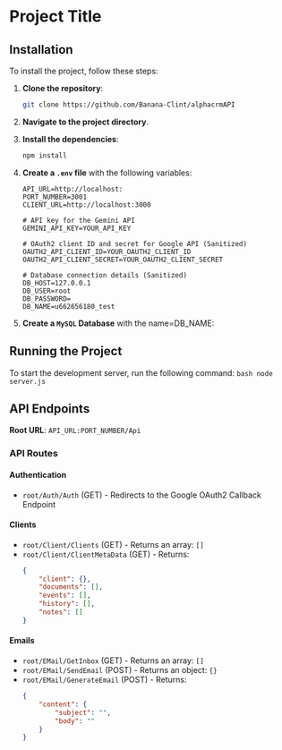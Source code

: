 # Project Title

## Installation

To install the project, follow these steps:

1. **Clone the repository**:
    ```bash
    git clone https://github.com/Banana-Clint/alphacrmAPI
    ```
2. **Navigate to the project directory**.

3. **Install the dependencies**:
    ```bash
    npm install
    ```

4. **Create a `.env` file** with the following variables:
    ```plaintext
    API_URL=http://localhost:
    PORT_NUMBER=3001
    CLIENT_URL=http://localhost:3000 

    # API key for the Gemini API
    GEMINI_API_KEY=YOUR_API_KEY

    # OAuth2 client ID and secret for Google API (Sanitized)
    OAUTH2_API_CLIENT_ID=YOUR_OAUTH2_CLIENT_ID
    OAUTH2_API_CLIENT_SECRET=YOUR_OAUTH2_CLIENT_SECRET

    # Database connection details (Sanitized)
    DB_HOST=127.0.0.1
    DB_USER=root
    DB_PASSWORD=
    DB_NAME=u662656180_test
    ```
4. **Create a `MySQL` Database** with the name=DB_NAME:    

## Running the Project

To start the development server, run the following command:
    ```bash
    node server.js
    ```
## API Endpoints

**Root URL**: `API_URL:PORT_NUMBER/Api`

### API Routes

#### Authentication
- `root/Auth/Auth` (GET) - Redirects to the Google OAuth2 Callback Endpoint 

#### Clients
- `root/Client/Clients` (GET) - Returns an array: `[]`
- `root/Client/ClientMetaData` (GET) - Returns:
    ```json
    {
        "client": {},
        "documents": [],
        "events": [],
        "history": [],
        "notes": []
    }
    ```

#### Emails
- `root/EMail/GetInbox` (GET) - Returns an array: `[]`
- `root/EMail/SendEmail` (POST) - Returns an object: `{}`
- `root/EMail/GenerateEmail` (POST) - Returns:
    ```json
    {
        "content": {
            "subject": "",
            "body": ""
        }
    }
    ```
